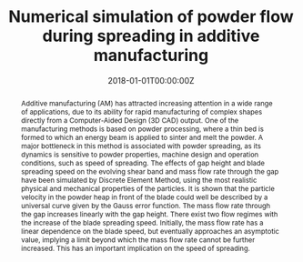 ---
title: 'Numerical simulation of powder flow during spreading in additive manufacturing'

# Authors
# If you created a profile for a user (e.g. the default `admin` user), write the username (folder name) here
# and it will be replaced with their full name and linked to their profile.
authors:
  - admin
  - Mojtaba Ghadiri

# Author notes (optional)
#author_notes:
#  - 'Equal contribution'
#  - 'Equal contribution'

date: '2018-01-01T00:00:00Z'
doi: 'https://doi.org/10.1016/j.powtec.2018.10.056'

# Schedule page publish date (NOT publication's date).
#publishDate: '2018-01-01T00:00:00Z'

# Publication type.
# Legend: 0 = Uncategorized; 1 = Conference paper; 2 = Journal article;
# 3 = Preprint / Working Paper; 4 = Report; 5 = Book; 6 = Book section;
# 7 = Thesis; 8 = Patent
publication_types: ['2']

# Publication name and optional abbreviated publication name.
publication: In *Powder Techonology*
publication_short: In *PT*

abstract: Additive manufacturing (AM) has attracted increasing attention in a wide range of applications, due to its ability for rapid manufacturing of complex shapes directly from a Computer-Aided Design (3D CAD) output. One of the manufacturing methods is based on powder processing, where a thin bed is formed to which an energy beam is applied to sinter and melt the powder. A major bottleneck in this method is associated with powder spreading, as its dynamics is sensitive to powder properties, machine design and operation conditions, such as speed of spreading. The effects of gap height and blade spreading speed on the evolving shear band and mass flow rate through the gap have been simulated by Discrete Element Method, using the most realistic physical and mechanical properties of the particles. It is shown that the particle velocity in the powder heap in front of the blade could well be described by a universal curve given by the Gauss error function. The mass flow rate through the gap increases linearly with the gap height. There exist two flow regimes with the increase of the blade spreading speed. Initially, the mass flow rate has a linear dependence on the blade speed, but eventually approaches an asymptotic value, implying a limit beyond which the mass flow rate cannot be further increased. This has an important implication on the speed of spreading.

# Summary. An optional shortened abstract.
#summary: 

tags: [Additive manufacturing, Powder spreading, DEM, Shear band, Spreading speed]

# Display this page in the Featured widget?
featured: true

# Custom links (uncomment lines below)
# links:
# - name: Custom Link
#   url: http://example.org

url_pdf: ''
url_code: ''
url_dataset: ''
url_poster: ''
url_project: ''
url_slides: ''
url_source: ''
url_video: ''

# Featured image
# To use, add an image named `featured.jpg/png` to your page's folder.
image:
  caption: ''
  focal_point: ''
  preview_only: false

# Associated Projects (optional).
#   Associate this publication with one or more of your projects.
#   Simply enter your project's folder or file name without extension.
#   E.g. `internal-project` references `content/project/internal-project/index.md`.
#   Otherwise, set `projects: []`.
projects:
  - []

# Slides (optional).
#   Associate this publication with Markdown slides.
#   Simply enter your slide deck's filename without extension.
#   E.g. `slides: "example"` references `content/slides/example/index.md`.
#   Otherwise, set `slides: ""`.
slides: ""
---
